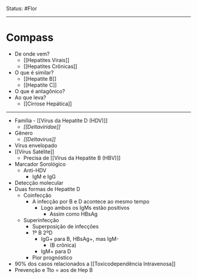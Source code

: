 Status: #Flor 

---
# Compass
- De onde vem?
	- [[Hepatites Virais]]
	- [[Hepatites Crônicas]]
- O que é similar?
	- [[Hepatite B]]
	- [[Hepatite C]]
- O que é antagônico?
- Ao que leva?
	- [[Cirrose Hepática]]

----
- Família - [[Vírus da Hepatite D (HDV)]]
	- _[[Deltaviridae]]_
- Gênero
	- _[[Deltavirus]]_
- Vírus envelopado
- [[Vírus Satélite]]
	- Precisa de [[Vírus da Hepatite B (HBV)]]
- Marcador Sorológico
	- Anti-HDV
		- IgM e IgG
- Detecção molecular
- Duas formas de Hepatite D
	- Coinfecção
		- A infecção por B e D acontece ao mesmo tempo
			- Logo ambos os IgMs estão positivos
				- Assim como HBsAg
	- Superinfecção
		- Superposição de infecções
		- 1º B 2ºD
			- IgG+ para B, HBsAg+, mas IgM-
				- (B crônica)
			- IgM+ para D
		- Pior prognóstico
- 90% dos casos relacionados a [[Toxicodependência Intravenosa]]
- Prevenção e Tto = aos de Hep B
